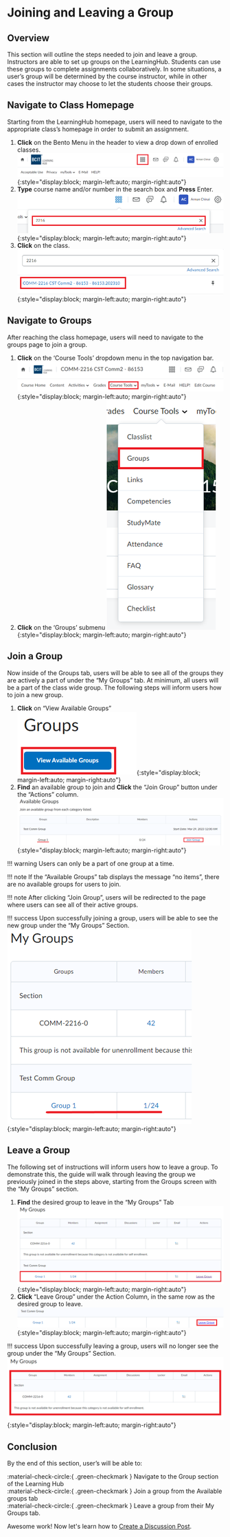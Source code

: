 # Joining and Leaving a Group

## Overview

This section will outline the steps needed to join and leave a group. Instructors are able to set up groups on the LearningHub. Students can use these groups to complete assignments collaboratively. In some situations, a user’s group will be determined by the course instructor, while in other cases the instructor may choose to let the students choose their groups.

## Navigate to Class Homepage

Starting from the LearningHub homepage, users will need to navigate to the appropriate class’s homepage in order to submit an assignment.

1. **Click** on the Bento Menu in the header to view a drop down of enrolled classes.  
   ![Bento menu](./images/bento.png){:style="display:block; margin-left:auto; margin-right:auto"}
2. **Type** course name and/or number in the search box and **Press** Enter.  
   ![Search bar](./images/course_number_search.png){:style="display:block; margin-left:auto; margin-right:auto"}
3. **Click** on the class.
   ![Class menu](./images/course_selection.png){:style="display:block; margin-left:auto; margin-right:auto"}

## Navigate to Groups

After reaching the class homepage, users will need to navigate to the groups page to join a group.

1. **Click** on the ‘Course Tools’ dropdown menu in the top navigation bar.
    ![Course tools](./images/course_tools.png){:style="display:block; margin-left:auto; margin-right:auto"}
2. **Click** on the ‘Groups’ submenu
    ![Groups tab](./images/groups_tab.png){:style="display:block; margin-left:auto; margin-right:auto"}

## Join a Group

Now inside of the Groups tab, users will be able to see all of the groups they are actively a part of under the “My Groups” tab. At minimum, all users will be a part of the class wide group. The following steps will inform users how to join a new group.

1. **Click** on “View Available Groups”  
    ![Available groups tab](./images/view_available_groups_button.png){:style="display:block; margin-left:auto; margin-right:auto"}  
2. **Find** an available group to join and **Click** the “Join Group” button under the “Actions” column.
    ![Join group button](./images/join_group_button.png){:style="display:block; margin-left:auto; margin-right:auto"}

!!! warning
        Users can only be a part of one group at a time.  

!!! note
        If the “Available Groups” tab displays the message “no items”, there are no available groups for users to join.  

!!! note
        After clicking “Join Group”, users will be redirected to the page where users can see all of their active groups.  

!!! success
        Upon successfully joining a group, users will be able to see the new group under the “My Groups” Section.  
        ![Join group success](./images/join_group_success.png){:style="display:block; margin-left:auto; margin-right:auto"}

## Leave a Group

The following set of instructions will inform users how to leave a group. To demonstrate this, the guide will walk through leaving the group we previously joined in the steps above, starting from the Groups screen with the “My Groups” section.

1. **Find** the desired group to leave in the “My Groups” Tab  
    ![Group list](./images/group_list.png){:style="display:block; margin-left:auto; margin-right:auto"}
2. **Click** “Leave Group” under the Action Column, in the same row as the desired group to leave.  
    ![Leave group button](./images/leave_group_button.png){:style="display:block; margin-left:auto; margin-right:auto"}

!!! success
        Upon successfully leaving a group, users will no longer see the group under the “My Groups” Section.  
        ![Leave group success](./images/leave_group_success.png){:style="display:block; margin-left:auto; margin-right:auto"}

## Conclusion

By the end of this section, user’s will be able to:  

:material-check-circle:{ .green-checkmark }   Navigate to the Group section of the Learning Hub  
:material-check-circle:{ .green-checkmark }   Join a group from the Available groups tab  
:material-check-circle:{ .green-checkmark }   Leave a group from their My Groups tab.  

Awesome work! Now let's learn how to
[Create a Discussion Post](../CreatingaDiscussionPost).
